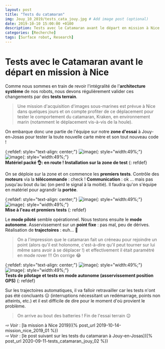 ```yaml
---
layout: post
title: "Tests du catamaran"
img: Jouy_10_2019/tests_cata_jouy.jpg # Add image post (optional)
date: 2019-10-10 15:00:00 +0100
description: Tests avec le Catamaran avant le départ en mission à Nice
categories: [Recherche]
tags: [Surface robot, Research]
--- 
```



# Tests avec le Catamaran avant le départ en mission à Nice

Comme nous sommes en train de revoir l'intégralité de l'**architecture système** de nos robots, nous devons régulièrement valider ces changements par des **tests terrain**.

> Une mission d'acquisition d'images sous-marines est prévue à Nice dans quelques jours et on compte profiter de ce déplacement pour tester le comportement du catamaran, Kraken, en environnement marin (notamment le déplacement vis-à-vis de la houle).

On embarque donc une partie de l'équipe sur notre **zone d'essai** à Jouy-en-Josas pour tester la toute nouvelle carte mère et son tout nouveau code !


{:refdef: style="text-align: center;"}
![image]({{site.baseurl}}/assets/img/Jouy_10_2019/test_cata_01.jpg){: style="width:49%;"} ![image]({{site.baseurl}}/assets/img/Jouy_10_2019/test_cata_02.jpg){: style="width:49%;"}<br/>
**Matériel packé 👌: en route ! Installation sur la zone de test**
{: refdef}

On se déploie sur la zone et on commence les **premiers tests**. Contrôle des **moteurs** via la **télécommande** : check ! **Communication** : ok ... mais pas jusqu'au bout du lac (on perd le signal à la moitié). Il faudra qu'on s'équipe en matériel pour agrandir la **portée**. 


{:refdef: style="text-align: center;"}
![image]({{site.baseurl}}/assets/img/Jouy_10_2019/test_cata_03.jpg){: style="width:49%;"} ![image]({{site.baseurl}}/assets/img/Jouy_10_2019/test_cata_04.jpg){: style="width:49%;"}<br/>
**Mise à l'eau et premiers tests**
{: refdef}

Le **mode piloté** semble opérationnel. Nous testons ensuite le **mode autonome**. Asservissement sur un **point fixe** : pas mal, peu de dérives. Réalisation de **trajectoires** : euh... 🤨

> On a l'impression que le catamaran fait un créneau pour rejoindre un point (alors qu'il est holonome, c'est-à-dire qu'il peut tourner sur lui même sans avoir à se déplacer !) et effectivement il était paramétré en mode rover !!! On corrige 😂


{:refdef: style="text-align: center;"}
![image]({{site.baseurl}}/assets/img/Jouy_10_2019/test_cata_05.jpg){: style="width:49%;"} ![image]({{site.baseurl}}/assets/img/Jouy_10_2019/test_cata_06.jpg){: style="width:49%;"}<br/>
**Tests de pilotage et tests en mode autonome (asservissement position GPS)**
{: refdef}

Sur les trajectoires automatiques, il va falloir retravailler car les tests n'ont pas été concluants 😑 (interruptions nécessitant un redémarrage, points non atteints, etc.) et il est difficile de dire pour le moment d'où provient le problème. 

> On arrive au bout des batteries ! Fin de l'essai terrain 😉


*&#x21E8; Voir* : [la mission à Nice 2019]({% post_url 2019-10-14-mission_nice_2019_01 %})<br/>
*&#x21E8; Voir* : [le post suivant sur les tests du catamaran à Jouy-en-Josas]({% post_url 2020-09-11-tests_catamaran_jouy_02 %})<br/>







